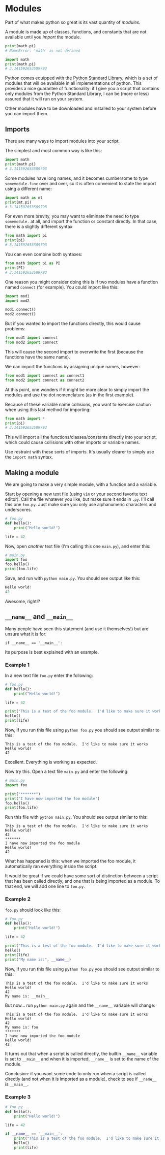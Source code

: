 # Modules

Part of what makes python so great is its vast quantity of *modules*.

A module is made up of classes, functions, and constants that are not available until you *import* the module.

```python
print(math.pi)
# NameError: 'math' is not defined

import math
print(math.pi)
# 3.141592653589793
```

Python comes equipped with the [Python Standard Library](https://docs.python.org/3/library/), which is a set of modules that will be available in all implementations of python.  This provides a nice guarantee of functionality: if I give you a script that contains only modules from the Python Standard Library, I can be (more or less) assured that it will run on your system.

Other modules have to be downloaded and installed to your system before you can import them.

## Imports

There are many ways to import modules into your script.

The simplest and most common way is like this:

```python
import math
print(math.pi)
# 3.141592653589793
```

Some modules have long names, and it becomes cumbersome to type `somemodule.func` over and over, so it is often convenient to state the import using a different name:

```python
import math as mt
print(mt.pi)
# 3.141592653589793
```

For even more brevity, you may want to eliminate the need to type `somemodule.` at all, and import the function or constant directly.  In that case, there is a slightly different syntax:

```python
from math import pi
print(pi)
# 3.141592653589793
```

You can even combine both syntaxes:

```python
from math import pi as PI
print(PI)
# 3.141592653589793
```

One reason you might consider doing this is if two modules have a function named `connect` (for example).  You could import like this:

```python
import mod1
import mod2

mod1.connect()
mod2.connect()
```

But if you wanted to import the functions directly, this would cause problems:

```python
from mod1 import connect
from mod2 import connect
```

This will cause the second import to overwrite the first (because the functions have the same name).

We can import the functions by assigning unique names, however:

```python
from mod1 import connect as connect1
from mod2 import connect as connect2
```

At this point, one wonders if it might be more clear to simply import the modules and use the dot nomenclature (as in the first example).

Because of these variable name collisions, you want to exercise caution when using this last method for importing:

```python
from math import *
print(pi)
# 3.141592653589793
```

This will import all the functions/classes/constants directly into your script, which could cause collisions with other imports or variable names.

Use restraint with these sorts of imports.  It's usually clearer to simply use the `import math` syntax.

## Making a module

We are going to make a very simple module, with a function and a variable.

Start by opening a new text file (using `vim` or your second favorite text editor).  Call the file whatever you like, but make sure it ends in `.py`.  I'll call this one `foo.py`.  Just make sure you only use alphanumeric characters and underscores.

```python
# foo.py
def hello():
    print("Hello world!")

life = 42
```

Now, open *another* text file (I'm calling this one `main.py`), and enter this:
```python
# main.py
import foo
foo.hello()
print(foo.life)
```

Save, and run with `python main.py`.  You should see output like this:

```python
Hello world!
42
```

Awesome, right!?
    

## `__name__` and `__main__`

Many people have seen this statement (and use it themselves!) but are unsure what it is for:
```
if __name__ == '__main__':
```

Its purpose is best explained with an example.

### Example 1

In a new text file `foo.py` enter the following:

```python
# foo.py
def hello():
    print("Hello world!")

life = 42

print("This is a test of the foo module.  I'd like to make sure it works")
hello()
print(life)
```

Now, if you run this file using `python foo.py` you should see output similar to this:

```
This is a test of the foo module.  I'd like to make sure it works
Hello world!
42
```

Excellent.  Everything is working as expected.

Now try this.  Open a text file `main.py` and enter the following:

```python
# main.py
import foo

print("*******")
print("I have now imported the foo module")
foo.hello()
print(foo.life)
```

Run this file with `python main.py`.  You should see output similar to this:

```
This is a test of the foo module.  I'd like to make sure it works
Hello world!
42
*******
I have now imported the foo module
Hello world!
42
```

What has happened is this: when we imported the foo module, it automatically ran everything inside the script.

It would be great if we could have some sort of distinction between a script that has been called directly, and one that is being imported as a module.  To that end, we will add one line to `foo.py`.

### Example 2
`foo.py` should look like this:

```python
# foo.py
def hello():
    print("Hello world!")

life = 42

print("This is a test of the foo module.  I'd like to make sure it works")
hello()
print(life)
print("My name is:", __name__)
```

Now, if you run this file using `python foo.py` you should see output similar to this:

```
This is a test of the foo module.  I'd like to make sure it works
Hello world!
42
My name is: __main__
```

But now... run `python main.py` again and the `__name__` variable will change:

```
This is a test of the foo module.  I'd like to make sure it works
Hello world!
42
My name is: foo
*******
I have now imported the foo module
Hello world!
42
```

It turns out that when a script is called directly, the builtin `__name__` variable is set to `__main__` and when it is imported, `__name__` is set to the name of the module.

Conclusion: if you want some code to only run when a script is called directly (and not when it is imported as a module), check to see if `__name__` is `__main__`.

### Example 3

```python
# foo.py
def hello():
    print("Hello world!")

life = 42

if __name__ == '__main__':
    print("This is a test of the foo module.  I'd like to make sure it works")
    hello()
    print(life)
```

